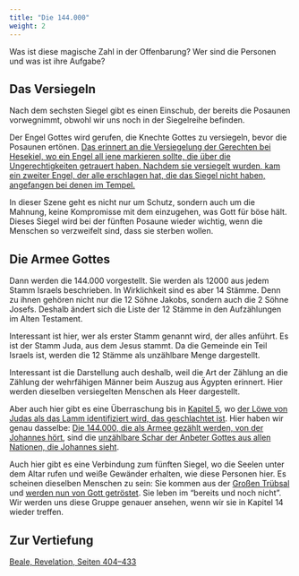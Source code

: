 ```yaml
---
title: "Die 144.000"
weight: 2
---
```


Was ist diese magische Zahl in der Offenbarung? Wer sind die Personen und was ist ihre Aufgabe?

## Das Versiegeln

<a name="e426"></a>
Nach dem sechsten Siegel gibt es einen Einschub, der bereits die Posaunen vorwegnimmt, obwohl wir uns noch in der Siegelreihe befinden.

Der Engel Gottes wird gerufen, die Knechte Gottes zu versiegeln, bevor die Posaunen ertönen. [Das erinnert an die Versiegelung der Gerechten bei Hesekiel, wo ein Engel all jene markieren sollte, die über die Ungerechtigkeiten getrauert haben. Nachdem sie versiegelt wurden, kam ein zweiter Engel, der alle erschlagen hat, die das Siegel nicht haben, angefangen bei denen im Tempel.](https://www.bibleserver.com/SLT/Hesekiel9)

In dieser Szene geht es nicht nur um Schutz, sondern auch um die Mahnung, keine Kompromisse mit dem einzugehen, was Gott für böse hält. Dieses Siegel wird bei der fünften Posaune wieder wichtig, wenn die Menschen so verzweifelt sind, dass sie sterben wollen.

## Die Armee Gottes

<a name="e329"></a>
Dann werden die 144.000 vorgestellt. Sie werden als 12000 aus jedem Stamm Israels beschrieben. In Wirklichkeit sind es aber 14 Stämme. Denn zu ihnen gehören nicht nur die 12 Söhne Jakobs, sondern auch die 2 Söhne Josefs. Deshalb ändert sich die Liste der 12 Stämme in den Aufzählungen im Alten Testament.

Interessant ist hier, wer als erster Stamm genannt wird, der alles anführt. Es ist der Stamm Juda, aus dem Jesus stammt. Da die Gemeinde ein Teil Israels ist, werden die 12 Stämme als unzählbare Menge dargestellt.

Interessant ist die Darstellung auch deshalb, weil die Art der Zählung an die Zählung der wehrfähigen Männer beim Auszug aus Ägypten erinnert. Hier werden dieselben versiegelten Menschen als Heer dargestellt.

Aber auch hier gibt es eine Überraschung bis in [Kapitel 5](../../../../content/seals/expl/the-book-with-the-seven-seals), wo [der Löwe von Judas als das Lamm identifiziert wird, das geschlachtet ist](https://www.bibleserver.com/SLT/Offenbarung5%2C6). Hier haben wir genau dasselbe: [Die 144.000, die als Armee gezählt werden, von der Johannes hört](https://www.bibleserver.com/SLT/Offenbarung7%2C4), sind die [unzählbare Schar der Anbeter Gottes aus allen Nationen, die Johannes sieht](https://www.bibleserver.com/SLT/Offenbarung7%2C9).

Auch hier gibt es eine Verbindung zum fünften Siegel, wo die Seelen unter dem Altar rufen und weiße Gewänder erhalten, wie diese Personen hier. Es scheinen dieselben Menschen zu sein: Sie kommen aus der [Großen Trübsal](../../../../content/army/expl/the-end-time-and-the-great-tribulation) und [werden nun von Gott getröstet](https://www.bibleserver.com/SLT/Offenbarung7%2C15-17). Sie leben im “bereits und noch nicht”. Wir werden uns diese Gruppe genauer ansehen, wenn wir sie in Kapitel 14 wieder treffen.

## Zur Vertiefung

[Beale, Revelation, Seiten 404–433](../../../../about/ressources/index.html#beale_rev)


